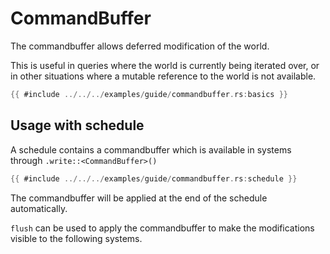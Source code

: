 # CommandBuffer

The commandbuffer allows deferred modification of the world.

This is useful in queries where the world is currently being iterated over, or
in other situations where a mutable reference to the world is not available.

```rust
{{ #include ../../../examples/guide/commandbuffer.rs:basics }}
```

## Usage with schedule

A schedule contains a commandbuffer which is available in systems through
`.write::<CommandBuffer>()`

```rust
{{ #include ../../../examples/guide/commandbuffer.rs:schedule }}
```

The commandbuffer will be applied at the end of the schedule automatically.

`flush` can be used to apply the commandbuffer to make the modifications visible
to the following systems.
